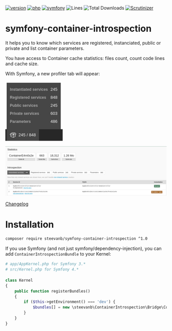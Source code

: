 [![version](https://img.shields.io/badge/version-1.0.0-green.svg)](https://github.com/steevanb/symfony-container-introspection/tree/1.0.0)
[![php](https://img.shields.io/badge/php-^7.1-blue.svg)](https://php.net)
[![symfony](https://img.shields.io/badge/symfony/dependency--injection-^3.4||^4.0-blue.svg)](https://symfony.com)
![Lines](https://img.shields.io/badge/code%20lines-734-green.svg)
![Total Downloads](https://poser.pugx.org/steevanb/symfony-container-introspection/downloads)
[![Scrutinizer](https://scrutinizer-ci.com/g/steevanb/symfony-container-introspection/badges/quality-score.png?b=master)](https://scrutinizer-ci.com/g/steevanb/symfony-container-introspection/)

symfony-container-introspection
===============================

It helps you to know which services are registered, instanciated, public or private and list container parameters.

You have access to Container cache statistics: files count, count code lines and cache size.

With Symfony, a new profiler tab will appear:

![Symfony profiler tab](symfony_profiler_tab.png)

![Symfony profiler](symfony_profiler.png)

[Changelog](changelog.md)

Installation
============

```bash
composer require steevanb/symfony-container-introspection ^1.0
```

If you use Symfony (and not just symfony/dependency-injection), you can add `ContainerIntrospectionBundle` to your Kernel:
```php
# app/AppKernel.php for Symfony 3.*
# src/Kernel.php for Symfony 4.*

class Kernel
{
    public function registerBundles()
    {
        if ($this->getEnvironment() === 'dev') {
            $bundles[] = new \steevanb\ContainerIntrospection\Bridge\ContainerIntrospectionBundle\ContainerIntrospectionBundle();
        }
    }
}
```

